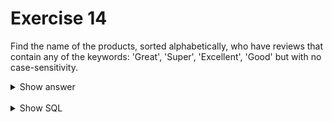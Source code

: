 # Exercise 14

Find the name of the products, sorted alphabetically, who have reviews that contain any of the keywords: 'Great', 'Super', 'Excellent', 'Good'
but with no case-sensitivity.

<details>
<summary>Show answer</summary>

![img_13.png](img_13.png)

</details>

<br/>

<details>
<summary>Show SQL</summary>

```sql
SELECT DISTINCT product_name
FROM    review r,
        product p 
WHERE r.product_id = p.product_id
AND review_text ILIKE ANY (ARRAY ['%Great%', '%Super%', ''%Excellent%', '%Good%'])
ORDER BY product_name;
```

</details>